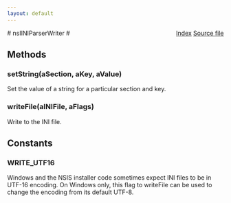 ```yaml
---
layout: default
---
```

<div class='links' style='float:right'><a href="../index.html">Index</a>
<a href="http://dxr.mozilla.org/mozilla-central/source/xpcom/ds/nsIINIParser.idl">Source file</a>
</div>
# nsIINIParserWriter #

## Methods ##

### setString(aSection, aKey, aValue) ###
  
Set the value of a string for a particular section and key.  
  

### writeFile(aINIFile, aFlags) ###
  
Write to the INI file.  
  

## Constants ##

### WRITE_UTF16 ###
  
Windows and the NSIS installer code sometimes expect INI files to be in  
UTF-16 encoding. On Windows only, this flag to writeFile can be used to  
change the encoding from its default UTF-8.  
  
